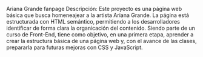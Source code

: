 Ariana Grande fanpage
Descripción:
Este proyecto es una página web básica que busca homeneajear a la artista Ariana Grande. La página está estructurada con HTML semántico, permitiendo a los desarrolladores identificar de forma clara la organicación del contenido. Siendo parte de un curso de Front-End, tiene como objetivo, en una primera etapa, aprender a crear la estructura básica de una página web y, con el avance de las clases, prepararla para futuras mejoras con CSS y JavaScript.